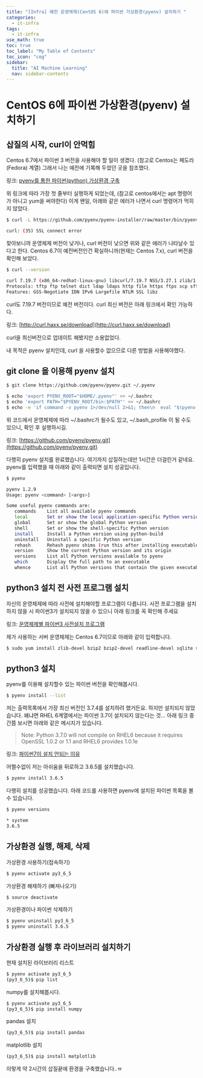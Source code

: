 ```yaml
---
title: "[Infra] 예전 운영체제(CentOS 6)에 파이썬 가상환경(pyenv) 설치하기 " 
categories:
  - it-infra
tags:
  - it-infra
use_math: true
toc: true
toc_label: "My Table of Contents"
toc_icon: "cog"
sidebar:
  title: "AI Machine Learning"
  nav: sidebar-contents
---
```


# CentOS 6에 파이썬 가상환경(pyenv) 설치하기 


## 삽질의 시작, curl이 안먹힘

Centos 6.7에서 파이썬 3 버전을 사용해야 할 일이 생겼다. (참고로 Centos는 페도라(Fedora) 계열)
그래서 나는 예전에 기록해 두었던 곳을 참조했다. 

링크: [pyenv를 통한 파이썬(python) 가상환경 구축](https://losskatsu.github.io/programming/pyenv/)

위 링크에 따라 가장 첫 줄부터 실행하게 되었는데, 
(참고로 centos에서는 apt 명령어가 아니고 yum을 써야한다)
이게 왠일, 아래와 같은 에러가 나면서 curl 명령어가 먹히지 않았다. 

```bash
$ curl -L https://github.com/pyenv/pyenv-installer/raw/master/bin/pyenv-installer | bash

curl: (35) SSL connect error
```

찾아보니까 운영체제 버전이 낮거나, curl 버전이 낮으면 위와 같은 에러가 나타날수 있다고 한다. 
Centos 6.7이 예전버전인건 확실하니까(현재는 Centos 7.x),
curl 버전을 확인해 보았다. 

```bash
$ curl --version

curl 7.19.7 (x86_64-redhat-linux-gnu) libcurl/7.19.7 NSS/3.27.1 zlib/1.2.3 libidn/1.18 libssh2/1.4.2
Protocols: tftp ftp telnet dict ldap ldaps http file https ftps scp sftp
Features: GSS-Negotiate IDN IPv6 Largefile NTLM SSL libz
```

curl도 7.19.7 버전이므로 예전 버전이다. curl 최신 버전은 아래 링크에서 확인 가능하다.

링크: [http://curl.haxx.se/download](http://curl.haxx.se/download)

curl을 최신버전으로 업데이트 해봤지만 소용없었다. 

내 목적은 pyenv 설치인데, curl 을 사용할수 없으므로 다른 방법을 사용해야했다. 

## git clone 을 이용해 pyenv 설치

```bash
$ git clone https://github.com/pyenv/pyenv.git ~/.pyenv

$ echo 'export PYENV_ROOT="$HOME/.pyenv"' >> ~/.bashrc
$ echo 'export PATH="$PYENV_ROOT/bin:$PATH"' >> ~/.bashrc
$ echo -e 'if command -v pyenv 1>/dev/null 2>&1; then\n  eval "$(pyenv init -)"\nfi' >> ~/.bashrc
```
위 코드에서 운영체제에 따라 ~/.bashrc가 될수도 있고, ~/.bash_profile 이 될 수도 있으니, 확인 후 실행하시길. 

링크: [https://github.com/pyenv/pyenv.git](https://github.com/pyenv/pyenv.git)

다행히 pyenv 설치를 완료했습니다. 여기까지 삽질하는데만 1시간은 더걸린거 같네요. 
pyenv를 입력했을 때 아래와 같이 출력되면 설치 성공입니다.

```bash
$ pyenv

pyenv 1.2.9
Usage: pyenv <command> [<args>]

Some useful pyenv commands are:
   commands    List all available pyenv commands
   local       Set or show the local application-specific Python version
   global      Set or show the global Python version
   shell       Set or show the shell-specific Python version
   install     Install a Python version using python-build
   uninstall   Uninstall a specific Python version
   rehash      Rehash pyenv shims (run this after installing executables)
   version     Show the current Python version and its origin
   versions    List all Python versions available to pyenv
   which       Display the full path to an executable
   whence      List all Python versions that contain the given executable

```

## python3 설치 전 사전 프로그램 설치

자신의 운영체제에 따라 사전에 설치해야할 프로그램이 다릅니다. 
사전 프로그램을 설치하지 않을 시 파이썬3가 설치되지 않을 수 있으니 아래 링크를 꼭 확인해 주세요

링크: [운영체제별 파이썬3 사전설치 프로그램](https://github.com/pyenv/pyenv/wiki/Common-build-problems)

제가 사용하는 서버 운영체제는 Centos 6.7이므로 아래와 같이 입력합니다.

```bash
$ sudo yum install zlib-devel bzip2 bzip2-devel readline-devel sqlite sqlite-devel openssl-devel xz xz-devel libffi-devel findutils
```

## python3 설치

pyenv를 이용해 설치할수 있는 파이썬 버전을 확인해봅시다.

```bash
$ pyenv install --list
```

저는 출력목록에서 가장 최신 버전인 3.7.4를 설치하려 했거든요. 하지만 설치되지 않았습니다. 
왜냐면 RHEL 6계열에서는 파이썬 3.7이 설치되지 않는다는 것...
아래 링크 중간쯤 보시면 아래와 같은 메시지가 있습니다.

> Note: Python 3.7.0 will not compile on RHEL6 because it requires OpenSSL 1.0.2 or 1.1 and RHEL6 provides 1.0.1e

링크: [파이썬7이 설치 안되는 이유](https://github.com/pyenv/pyenv/wiki/Common-build-problems)

어쩔수없이 저는 아쉬움을 뒤로하고 3.6.5를 설치했습니다.

```bash
$ pyenv install 3.6.5
```

다행히 설치를 성공했습니다. 아래 코드를 사용하면 
pyenv에 설치된 파이썬 목록을 볼 수 있습니다.

```bash
$ pyenv versions

* system
3.6.5
```

## 가상환경 실행, 해제, 삭제

가상환경 사용하기(접속하기)

```bash
$ pyenv activate py3_6_5
```

가상환경 해제하기 (빠져나오기)
```bash
$ source deactivate
```

가상환경이나 파이썬 삭제하기
```bash
$ pyenv uninstall py3_6_5
$ pyenv uninstall 3.6.5
```

## 가상환경 실행 후 라이브러리 설치하기


현재 설치된 라이브러리 리스트

```bash
$ pyenv activate py3_6_5
(py3_6_5)$ pip list
```


numpy를 설치해봅시다.

```bash
$ pyenv activate py3_6_5
(py3_6_5)$ pip install numpy
```

pandas 설치
```bash
(py3_6_5)$ pip install pandas
```

matplotlib 설치
```bash
(py3_6_5)$ pip install matplotlib
```

이렇게 약 2시간의 삽질끝에 환경을 구축했습니다..ㅠ
